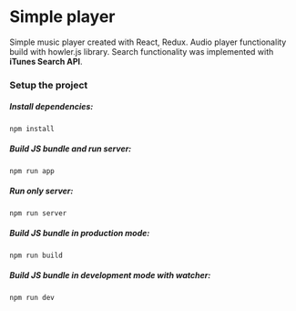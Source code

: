 # Simple player

Simple music player created with React, Redux. Audio player functionality build with howler.js library. Search functionality was implemented with **iTunes Search API**.

### Setup the project

##### Install dependencies:
```
npm install
```

##### Build JS bundle and run server:
```
npm run app
```
##### Run only server:
```
npm run server
```

##### Build JS bundle in production mode:
```
npm run build
```

##### Build JS bundle in development mode with watcher:
```
npm run dev
```
